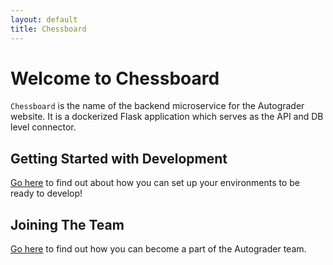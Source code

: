 ```yaml
---
layout: default
title: Chessboard
---
```


# Welcome to Chessboard

`Chessboard` is the name of the backend microservice for the Autograder website.
It is a dockerized Flask application which serves as the API and DB level connector.

## Getting Started with Development
<a href="/chessboard/development.html">Go here</a> to find out about how you can set up your environments
to be ready to develop!

## Joining The Team
<a href="/chessboard/joining.html">Go here</a> to find out how you can become a part of the Autograder team.

